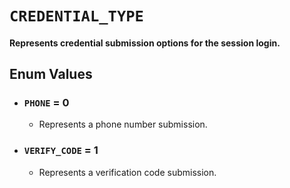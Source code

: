 # `CREDENTIAL_TYPE`

#### Represents credential submission options for the session login.

## Enum Values

- ### `PHONE` = 0
  - Represents a phone number submission.
- ### `VERIFY_CODE` = 1
  - Represents a verification code submission.